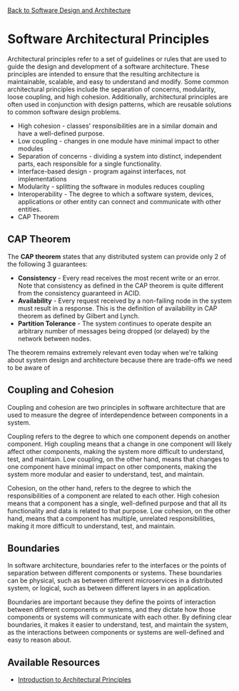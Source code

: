 [Back to Software Design and Architecture](topics/software-design-and-architecture/software-design-and-architecture.md)
# Software Architectural Principles

Architectural principles refer to a set of guidelines or rules that are used to guide the design and development of a software architecture. These principles are intended to ensure that the resulting architecture is maintainable, scalable, and easy to understand and modify. Some common architectural principles include the separation of concerns, modularity, loose coupling, and high cohesion. Additionally, architectural principles are often used in conjunction with design patterns, which are reusable solutions to common software design problems.

- High cohesion - classes' responsibilities are in a similar domain and have a well-defined purpose.
- Low coupling - changes in one module have minimal impact to other modules
- Separation of concerns - dividing a system into distinct, independent parts, each responsible for a single functionality.
- Interface-based design - program against interfaces, not implementations
- Modularity - splitting the software in modules reduces coupling
- Interoperability - The degree to which a software system, devices, applications or other entity can connect and communicate with other entities.
- CAP Theorem
## CAP Theorem

The **CAP theorem** states that any distributed system can provide only 2 of the following 3 guarantees: 

- **Consistency** -  Every read receives the most recent write or an error. Note that consistency as defined in the CAP theorem is quite different from the consistency guaranteed in ACID.
- **Availability** - Every request received by a non-failing node in the system must result in a response. This is the definition of availability in CAP theorem as defined by Gilbert and Lynch.
- **Partition Tolerance** - The system continues to operate despite an arbitrary number of messages being dropped (or delayed) by the network between nodes.

The theorem remains extremely relevant even today when we're talking about system design and architecture because there are trade-offs we need to be aware of
## Coupling and Cohesion

Coupling and cohesion are two principles in software architecture that are used to measure the degree of interdependence between components in a system.

Coupling refers to the degree to which one component depends on another component. High coupling means that a change in one component will likely affect other components, making the system more difficult to understand, test, and maintain. Low coupling, on the other hand, means that changes to one component have minimal impact on other components, making the system more modular and easier to understand, test, and maintain.

Cohesion, on the other hand, refers to the degree to which the responsibilities of a component are related to each other. High cohesion means that a component has a single, well-defined purpose and that all its functionality and data is related to that purpose. Low cohesion, on the other hand, means that a component has multiple, unrelated responsibilities, making it more difficult to understand, test, and maintain.
## Boundaries

In software architecture, boundaries refer to the interfaces or the points of separation between different components or systems. These boundaries can be physical, such as between different microservices in a distributed system, or logical, such as between different layers in an application.

Boundaries are important because they define the points of interaction between different components or systems, and they dictate how those components or systems will communicate with each other. By defining clear boundaries, it makes it easier to understand, test, and maintain the system, as the interactions between components or systems are well-defined and easy to reason about.
## Available Resources

- [Introduction to Architectural Principles](https://learn.microsoft.com/en-us/dotnet/architecture/modern-web-apps-azure/architectural-principles)
